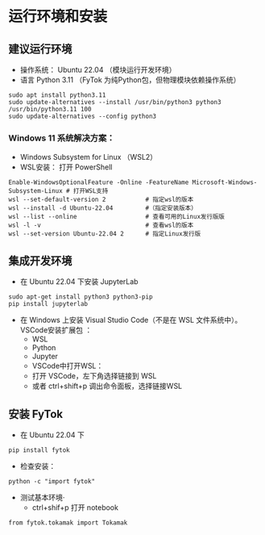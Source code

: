 # 运行环境和安装

## 建议运行环境

- 操作系统： Ubuntu 22.04   （模块运行开发环境）
- 语言 Python  3.11 （FyTok 为纯Python包，但物理模块依赖操作系统）

```
sudo apt install python3.11
sudo update-alternatives --install /usr/bin/python3 python3 /usr/bin/python3.11 100
sudo update-alternatives --config python3
```

### Windows 11 系统解决方案：
- Windows Subsystem for Linux  （WSL2）
- WSL安装： 打开 PowerShell 
```{powershell}
Enable-WindowsOptionalFeature -Online -FeatureName Microsoft-Windows-Subsystem-Linux # 打开WSL支持
wsl --set-default-version 2           # 指定wsl的版本
wsl --install -d Ubuntu-22.04         #（指定安装版本）
wsl --list --online                   # 查看可用的Linux发行版版
wsl -l -v                             # 查看wsl的版本
wsl --set-version Ubuntu-22.04 2      # 指定Linux发行版
```

## 集成开发环境 

- 在 Ubuntu 22.04 下安装 JupyterLab
```{bash}
sudo apt-get install python3 python3-pip 
pip install jupyterlab
```
- 在 Windows 上安装 Visual Studio Code（不是在 WSL 文件系统中）。
VSCode安装扩展包 ：
   - WSL
   - Python
   - Jupyter 
   - VSCode中打开WSL：
   - 打开 VSCode，左下角选择链接到 WSL
   - 或者 ctrl+shift+p 调出命令面板，选择链接WSL


## 安装 FyTok

- 在 Ubuntu 22.04 下
```{bash}
pip install fytok
```
- 检查安装：
```{bash}
python -c "import fytok"
```
- 测试基本环境·
    - ctrl+shif+p 打开 notebook

```{bash}
from fytok.tokamak import Tokamak
```
